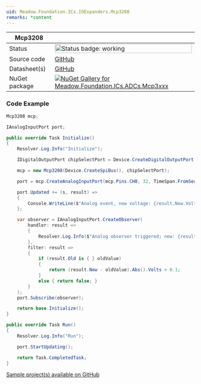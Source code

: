 ```yaml
---
uid: Meadow.Foundation.ICs.IOExpanders.Mcp3208
remarks: *content
---
```


| Mcp3208 | |
|--------|--------|
| Status | <img src="https://img.shields.io/badge/Working-brightgreen" style="width: auto; height: -webkit-fill-available;" alt="Status badge: working" /> |
| Source code | [GitHub](https://github.com/WildernessLabs/Meadow.Foundation/tree/main/Source/Meadow.Foundation.Peripherals/ICs.ADCs.Mcp3xxx) |
| Datasheet(s) | [GitHub](https://github.com/WildernessLabs/Meadow.Foundation/tree/main/Source/Meadow.Foundation.Peripherals/ICs.ADCs.Mcp3xxx/Datasheet) |
| NuGet package | <a href="https://www.nuget.org/packages/Meadow.Foundation.ICs.ADCs.Mcp3xxx/" target="_blank"><img src="https://img.shields.io/nuget/v/Meadow.Foundation.ICs.ADCs.Mcp3xxx.svg?label=Meadow.Foundation.ICs.ADCs.Mcp3xxx" alt="NuGet Gallery for Meadow.Foundation.ICs.ADCs.Mcp3xxx" /></a> |
### Code Example

```csharp
Mcp3208 mcp;

IAnalogInputPort port;

public override Task Initialize()
{
    Resolver.Log.Info("Initialize");

    IDigitalOutputPort chipSelectPort = Device.CreateDigitalOutputPort(Device.Pins.D01);

    mcp = new Mcp3208(Device.CreateSpiBus(), chipSelectPort);

    port = mcp.CreateAnalogInputPort(mcp.Pins.CH0, 32, TimeSpan.FromSeconds(1), new Voltage(3.3, Voltage.UnitType.Volts), Mcp3xxx.InputType.SingleEnded);

    port.Updated += (s, result) =>
    {
        Console.WriteLine($"Analog event, new voltage: {result.New.Volts:N2}V, old: {result.Old?.Volts:N2}V");
    };

    var observer = IAnalogInputPort.CreateObserver(
        handler: result =>
        {
            Resolver.Log.Info($"Analog observer triggered; new: {result.New.Volts:n2}V, old: {result.Old?.Volts:n2}V");
        },
        filter: result =>
        {
            if (result.Old is { } oldValue)
            {
                return (result.New - oldValue).Abs().Volts > 0.1;
            }
            else { return false; }
        }
    );
    port.Subscribe(observer);

    return base.Initialize();
}

public override Task Run()
{
    Resolver.Log.Info("Run");

    port.StartUpdating();

    return Task.CompletedTask;
}

```

[Sample project(s) available on GitHub](https://github.com/WildernessLabs/Meadow.Foundation/tree/main/Source/Meadow.Foundation.Peripherals/ICs.ADCs.Mcp3xxx/Samples/Mcp3208_Sample)

